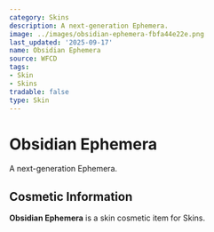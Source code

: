 ```yaml
---
category: Skins
description: A next-generation Ephemera.
image: ../images/obsidian-ephemera-fbfa44e22e.png
last_updated: '2025-09-17'
name: Obsidian Ephemera
source: WFCD
tags:
- Skin
- Skins
tradable: false
type: Skin
---
```


# Obsidian Ephemera

A next-generation Ephemera.

## Cosmetic Information

**Obsidian Ephemera** is a skin cosmetic item for Skins.


